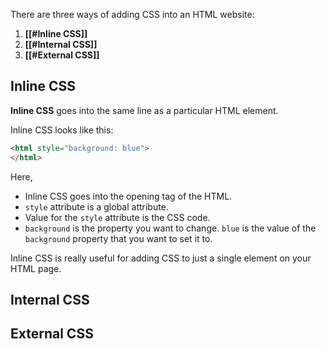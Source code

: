 There are three ways of adding CSS into an HTML website:
1. **[[#Inline CSS]]**
2. **[[#Internal CSS]]**
3. **[[#External CSS]]**

## Inline CSS

**Inline CSS** goes into the same line as a particular HTML element.

Inline CSS looks like this:

```html
<html style="background: blue">
</html>
```

Here,
- Inline CSS goes into the opening tag of the HTML.
- `style` attribute is a global attribute.
- Value for the `style` attribute is the CSS code.
- `background` is the property you want to change. `blue` is the value of the `background` property that you want to set it to.

Inline CSS is really useful for adding CSS to  just a single element on your HTML page.
## Internal CSS

## External CSS